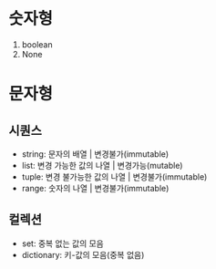 # 숫자형
1. boolean
2. None

# 문자형
## 시퀀스
- string:       문자의 배열              | 변경불가(immutable)
- list:         변경 가능한 값의 나열      | 변경가능(mutable)
- tuple:        변경 불가능한 값의 나열     | 변경불가(immutable)
- range:        숫자의 나열              | 변경불가(immutable)

## 컬렉션
- set:          중복 없는 값의 모음
- dictionary:   키-값의 모음(중복 없음)